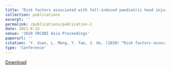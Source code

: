 ```yaml
---
title: "Risk factors associated with fall‐induced paediatric head injuries for children 0‐3 years old "
collection: publications
excerpt: ''
permalink: /publications/publication-2
date: 2021-6-15
venue: '2020 IRCOBI Asia Proceedings'
paperurl: ''
citation: 'Y. Xuan, L. Meng, Y. Tao, J. Hu. (2020) “Risk factors associated with fall‐induced paediatric head injuries for children 0‐3 years old ” IRCOBI Asia Conference, Beijing, China.'
type: 'Conference'
---
```


[Download](https://www.ircobi.org/wordpress/downloads/irc20-asia/pdf-files/2046a.pdf)

